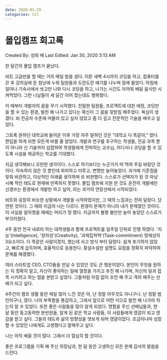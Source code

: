 ```yaml
---
date: 2020-01-29
categories: til
---
```

# 몰입캠프 회고록

Created By: 성희 배
Last Edited: Jan 30, 2020 3:13 AM

한 달간의 몰입 캠프가 끝났다.

 비트 고급반을 할 때는 거의 매일 밤을 샜다. 이른 새벽 4시까지 코딩을 하고, 컴퓨터를 끈 후 강의실에 둔 침낭에 누워 팀원들과 도란도란 얘기를 나누며 잠에 들었다. 아침에 일어나 기숙사에서 씻고만 나와 다시 코딩을 하고, 나가는 시간도 아까워 배달 음식만 시켜먹었다. 그런 나날들이 세 달간 이어 졌는데도 행복했다.

 이 때부터 개발자의 꿈을 꾸기 시작했다. 친밀한 팀원들, 프로젝트에 대한 애정, 코딩만을 할 수 있는 환경, 발전 해 나가고 있다는 확신이 그 꿈을 뒷받침 해주었다. 욕심이 생겼다. 비 전공자 수준에 머물러 있고 싶지 않았고 좀 더 깊고 전문적인 기술을 배우고 싶었다.

 그토록 원하던 대학교에 들어온 이후 가장 자주 말하던 것은 "대학교 다 똑같아," 였다. 편입을 하게 되면 모든게 바뀔 줄 알았다. 개발과 연구를 추구하는 학생들, 전공 과목 뿐이 아니라 신 기술까지 섭렵하여 학생들에게 전파하는 교수님, 어디서나 코딩을 할 수 있도록 시설을 제공하는 학교를 기대했다.

 지금 생각해보니 오만한 생각이다. 스스로 하기보다는 누군가가 떠 먹여 주길 바랐던 것이다. 익숙하지 않은 것 뿐인데 회피하고 미루고, 변명만 늘어놓았다. 과거에 기준점을 맞춰 비관하고, 이상적인 미래를 생각하며 또 비판했다. 스스로가 선택자가 된 것 마냥 시혜 적인 태도로 현재에 만족하지 못했다. 몰입 캠프에 지원 한 것도 온전히 개발에만 신경쓰는 환경에서 개발만 하고 싶어, 라는 과거의 연장선에서 시작되었다.

 비트와 굉장히 비슷한 상황에서 개발을 시작하였지만, 그 때의 느낌과는 전혀 달랐다. 당연한 것이다. 그 때와 지금의 나는 다르다. 환경이 문제가 아니라 내가 문제였던 것이다. 이 사실을 알아챘을 때에는 머리가 띵 했다. 지금까지 불평 불만만 늘어 놓았던 스스로가 부끄러웠다.

 4주 동안 전국 내로라 하는 대학생들과 함께 프로젝트를 일주일 단위로 진행 하였다. '지능'(Intelligence), '창의성'(Creativity), '과제집착력'(Task-commitment) 영재성의 3요소이다. 다 똑같은 사람이겠지, 했는데 사고 방식 부터 달랐다. 쉽게 포기하지 않았고, 빠르게 습득하며, 효율적으로 응용한다. 횡설수설한 설명도 요점을 정확히 파악하여 문제를 해결했다.

 여러 스타트업 CEO, CTO들을 만날 수 있었던 것도 큰 행운이었다. 본인이 무엇을 원하는 지 정확히 알고, 자신이 좋아하는 일에 열정을 가지고 추진 해 나가며, 자신의 일과 접목 시키려고 하는 점을 본받고 싶었다. 그들처럼 아낌 없이 조언 해 주고 격려 해주는 선배가 되고 싶다.

 4주간의 캠프 생활 동안 제일 많이 느낀 것은 아, 난 정말 아무것도 아니구나. 난 정말 범인이구나, 였다. 나의 부족함을 통감하고, 그래서 앞으로 어떤 식으로 발전 해 나가야 하는지 알 수 있었다. 또한 좋은 사람들을 많이 알게 되었다. 명함을 주신 선배님들과, 한 달 동안 동고동락한 분반원들, 알게 된 같은 학교 사람들, 이 사람들에게 영감이 되고 영감을 받고 싶다. 그들의 태도와 삶의 방향성을 엿보게 되어 영광이었다. 조금이나마 성장할 수 있었던 나에게도 고생했다고 말해주고 싶다.

 나는 아직 배울 것이 많다. 그래서 더 열심히 할 것이다.

 좋은 프로그램을 기획 해 주신 의장님과, 한 달 동안 고생하신 모든 분께 감사의 말씀을 드린다.